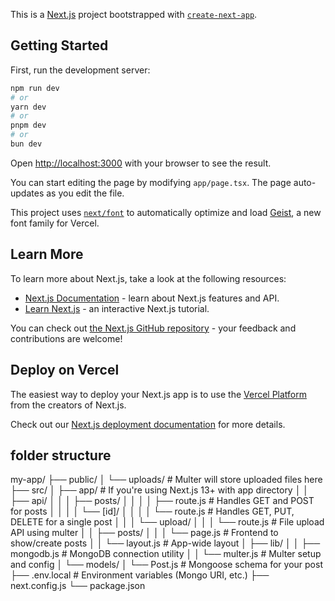 This is a [Next.js](https://nextjs.org) project bootstrapped with [`create-next-app`](https://nextjs.org/docs/app/api-reference/cli/create-next-app).

## Getting Started

First, run the development server:

```bash
npm run dev
# or
yarn dev
# or
pnpm dev
# or
bun dev
```

Open [http://localhost:3000](http://localhost:3000) with your browser to see the result.

You can start editing the page by modifying `app/page.tsx`. The page auto-updates as you edit the file.

This project uses [`next/font`](https://nextjs.org/docs/app/building-your-application/optimizing/fonts) to automatically optimize and load [Geist](https://vercel.com/font), a new font family for Vercel.

## Learn More

To learn more about Next.js, take a look at the following resources:

- [Next.js Documentation](https://nextjs.org/docs) - learn about Next.js features and API.
- [Learn Next.js](https://nextjs.org/learn) - an interactive Next.js tutorial.

You can check out [the Next.js GitHub repository](https://github.com/vercel/next.js) - your feedback and contributions are welcome!

## Deploy on Vercel

The easiest way to deploy your Next.js app is to use the [Vercel Platform](https://vercel.com/new?utm_medium=default-template&filter=next.js&utm_source=create-next-app&utm_campaign=create-next-app-readme) from the creators of Next.js.

Check out our [Next.js deployment documentation](https://nextjs.org/docs/app/building-your-application/deploying) for more details.

## folder structure

my-app/
├── public/
│ └── uploads/ # Multer will store uploaded files here
├── src/
│ ├── app/ # If you're using Next.js 13+ with app directory
│ │ ├── api/
│ │ │ ├── posts/
│ │ │ │ ├── route.js # Handles GET and POST for posts
│ │ │ │ └── [id]/
│ │ │ │ └── route.js # Handles GET, PUT, DELETE for a single post
│ │ │ └── upload/
│ │ │ └── route.js # File upload API using multer
│ │ ├── posts/
│ │ │ └── page.js # Frontend to show/create posts
│ │ └── layout.js # App-wide layout
│ ├── lib/
│ │ ├── mongodb.js # MongoDB connection utility
│ │ └── multer.js # Multer setup and config
│ └── models/
│ └── Post.js # Mongoose schema for your post
├── .env.local # Environment variables (Mongo URI, etc.)
├── next.config.js
└── package.json
